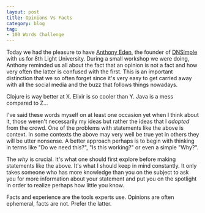```yaml
---
layout: post
title: Opinions Vs Facts
category: blog
tag:
- 100 Words Challenge
---
```

Today we had the pleasure to have [Anthony Eden](https://twitter.com/aeden), the founder of [DNSimple](https://dnsimple.com) with us for 8th Light University. During a small workshop we were doing, Anthony reminded us all about the fact that an opinion is not a fact and how very often the latter is confused with the first. This is an important distinction that we so often forget since it's very easy to get carried away with all the social media and the buzz that follows things nowadays.

Clojure is way better at X. Elixir is so cooler than Y. Java is a mess compared to Z...

I've said these words myself on at least one occasion yet when I think about it, those weren't necessarily my ideas but rather the ideas that I _adopted_ from the crowd. One of the problems with statements like the above is context. In some contexts the above may very well be true yet in others they will be utter nonsense. A better approach perhaps is to begin with thinking in terms like "Do we need this?", "Is this working?" or even a simple "Why?".

The _why_ is crucial. It's what one should first explore before making statements like the above. It's what I should keep in mind constantly. It only takes someone who has more knowledge than you on the subject to ask you for more information about your statement and put you on the spotlight in order to realize perhaps how little you know.

Facts and experience are the tools experts use. Opinions are often ephemeral, facts are not. Prefer the latter.
